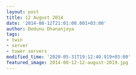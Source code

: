 ```yaml
---
layout: post
title: 12 August 2014
date: '2014-08-12T21:01:00.001+03:00'
author: Dedunu Dhananjaya
tags:
- twin
- server
- tower servers
modified_time: '2020-05-31T19:12:40.919+03:00'
featured_image: 2014-08-12-12-august-2019.jpg
---
```


